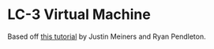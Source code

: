 # LC-3 Virtual Machine

Based off [this tutorial](https://web.archive.org/web/20201101131056/https://justinmeiners.github.io/lc3-vm/) by Justin Meiners and Ryan Pendleton.


